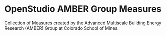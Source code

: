 # OpenStudio AMBER Group Measures
Collection of Measures created by the Advanced Multiscale Building Energy Research (AMBER) Group at Colorado School of Mines.
